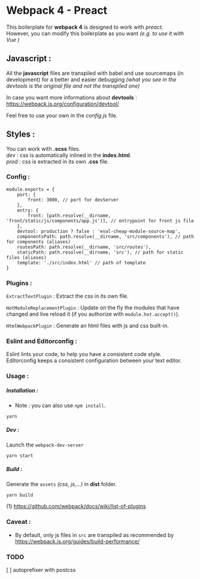 # Webpack 4 - Preact

This boilerplate for **webpack 4** is designed to work with _preact_.    
However, you can modify this boilerplate as you want _(e.g. to use it with Vue )_    

## Javascript :

All the **javascript** files are transpiled with babel and use sourcemaps (in development) for a better and easier debugging _(what you see in the devtools is the original file and not the transpiled one)_

In case you want more informations about **devtools** : https://webpack.js.org/configuration/devtool/

Feel free to use your own in the _config.js_ file.

## Styles :

You can work with **.scss** files.  
_dev_ : css is automatically inlined in the **index.html**.   
_prod_ : css is extracted in its own **.css** file.

### Config :

```
module.exports = {
    port: {
        front: 3000, // port for devServer
    },
    entry: {
        front: [path.resolve(__dirname, 'front/static/js/components/app.js')], // entrypoint for front js file
    },
    devtool: production ? false : 'eval-cheap-module-source-map',
    componentsPath: path.resolve(__dirname, 'src/components'), // path for components (aliases)
    routesPath: path.resolve(__dirname, 'src/routes'),
    staticPath: path.resolve(__dirname, 'src'), // path for static files (aliases)
    template: './src/index.html' // path of template
}
```

### Plugins :

`ExtractTextPlugin` : Extract the css in its own file.    

`HotModuleReplacementPlugin` : Update on the fly the modules that have changed and live reload it (if you authorize with `module.hot.accept()`).    

`HtmlWebpackPlugin` : Generate an html files with js and css built-in.    

### Eslint and Editorconfig :

Eslint lints your code, to help you have a consistent code style.    
Editorconfig keeps a consistent configuration between your text editor.

### Usage :

##### Installation :
- Note : you can also use `npm install`.

```
yarn
```    

##### Dev :
Launch the `webpack-dev-server`

```
yarn start
```

##### Build :      
Generate the `assets` _(css, js,...)_ in **dist** folder.

```
yarn build
```

(1) https://github.com/webpack/docs/wiki/list-of-plugins

### Caveat : 
- By default, only js files in `src` are transpiled as recommended by https://webpack.js.org/guides/build-performance/

### TODO
[ ] autoprefixer with postcss


